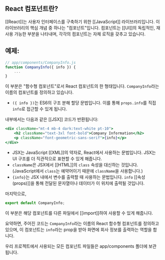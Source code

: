 ## React 컴포넌트란?

[[React]]는 사용자 인터페이스를 구축하기 위한 [[JavaScript]] 라이브러리입니다. 이 라이브러리의 핵심 개념 중 하나는 "컴포넌트"입니다. 컴포넌트는 [[UI]]의 독립적인, 재사용 가능한 부분을 나타내며, 각각의 컴포넌트는 자체 로직을 갖추고 있습니다.

## 예제:

```javascript
// app/components/CompanyInfo.js
function CompanyInfo({ info }) {
    ...
}
```

이 부분은 "함수형 컴포넌트"로서 React 컴포넌트의 한 형태입니다. `CompanyInfo`라는 이름의 컴포넌트를 정의하고 있습니다.

- `({ info })`는 ES6의 구조 분해 할당 문법입니다. 이를 통해 `props.info`를 직접 `info`로 접근할 수 있게 됩니다.

내부에서는 다음과 같은 [[JSX]] 코드가 반환됩니다:

```jsx
<div className="mt-4 mb-4 dark:text-white pt-10">
    <h2 className="text-3xl font-bold">Company Information</h2>
    <p className="font-geometric-sans-serif">{info}</p>
</div>
```

- JSX는 JavaScript [[XML]]의 약자로, React에서 사용하는 문법입니다. JSX는 UI 구조를 더 직관적으로 표현할 수 있게 해줍니다.
- `className`은 JSX에서 [[HTML]]의 `class` 속성을 대신하는 것입니다. (JavaScript에서 `class`는 예약어이기 때문에 `className`을 사용합니다.)
- `{info}`는 JSX 내에서 변수를 출력할 때 사용하는 문법입니다. `info` [[속성(props)]]을 통해 전달된 문자열이나 데이터가 이 위치에 출력될 것입니다.

마지막으로, 

```javascript
export default CompanyInfo;
```

이 부분은 해당 컴포넌트를 다른 파일에서 [[import]]하여 사용할 수 있게 해줍니다.

요약하면, 주어진 코드는 `CompanyInfo`라는 이름의 React 함수형 컴포넌트를 정의하고 있으며, 이 컴포넌트는 `info`라는 prop을 받아 화면에 회사 정보를 출력하는 역할을 합니다.

우리 프로젝트에서 사용되는 모든 컴포넌트 파일들은 app/components 폴더에 보관됩니다.